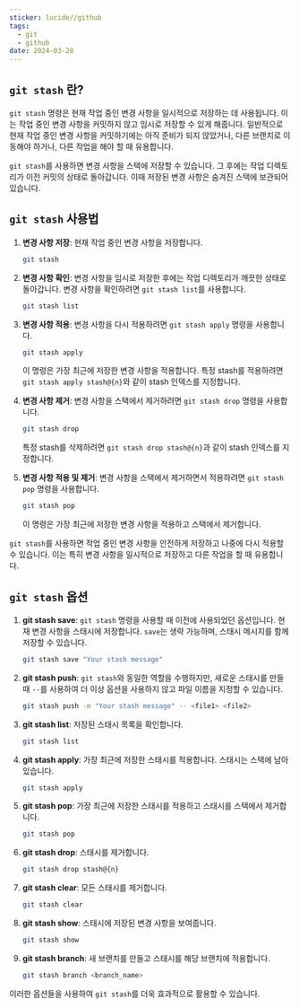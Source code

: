 ```yaml
---
sticker: lucide//github
tags:
  - git
  - github
date: 2024-03-28
---
```

## `git stash` 란?

`git stash` 명령은 현재 작업 중인 변경 사항을 일시적으로 저장하는 데 사용됩니다. 
이는 작업 중인 변경 사항을 커밋하지 않고 임시로 저장할 수 있게 해줍니다. 
일반적으로 현재 작업 중인 변경 사항을 커밋하기에는 아직 준비가 되지 않았거나, 다른 브랜치로 이동해야 하거나, 다른 작업을 해야 할 때 유용합니다.

`git stash`를 사용하면 변경 사항을 스택에 저장할 수 있습니다. 그 후에는 작업 디렉토리가 이전 커밋의 상태로 돌아갑니다. 이때 저장된 변경 사항은 숨겨진 스택에 보관되어 있습니다.

## `git stash` 사용법

1. **변경 사항 저장**: 현재 작업 중인 변경 사항을 저장합니다.

    ```bash
    git stash
    ```

2. **변경 사항 확인**: 변경 사항을 임시로 저장한 후에는 작업 디렉토리가 깨끗한 상태로 돌아갑니다. 변경 사항을 확인하려면 `git stash list`를 사용합니다.

    ```bash
    git stash list
    ```

3. **변경 사항 적용**: 변경 사항을 다시 적용하려면 `git stash apply` 명령을 사용합니다.

    ```bash
    git stash apply
    ```

    이 명령은 가장 최근에 저장한 변경 사항을 적용합니다. 특정 stash를 적용하려면 `git stash apply stash@{n}`와 같이 stash 인덱스를 지정합니다.

4. **변경 사항 제거**: 변경 사항을 스택에서 제거하려면 `git stash drop` 명령을 사용합니다.

    ```bash
    git stash drop
    ```

    특정 stash를 삭제하려면 `git stash drop stash@{n}`과 같이 stash 인덱스를 지정합니다.

5. **변경 사항 적용 및 제거**: 변경 사항을 스택에서 제거하면서 적용하려면 `git stash pop` 명령을 사용합니다.

    ```bash
    git stash pop
    ```

    이 명령은 가장 최근에 저장한 변경 사항을 적용하고 스택에서 제거합니다.

`git stash`를 사용하면 작업 중인 변경 사항을 안전하게 저장하고 나중에 다시 적용할 수 있습니다. 
이는 특히 변경 사항을 일시적으로 저장하고 다른 작업을 할 때 유용합니다.


## `git stash` 옵션

1. **git stash save**: `git stash` 명령을 사용할 때 이전에 사용되었던 옵션입니다. 현재 변경 사항을 스태시에 저장합니다. `save`는 생략 가능하며, 스태시 메시지를 함께 저장할 수 있습니다.

    ```bash
    git stash save "Your stash message"
    ```

2. **git stash push**: `git stash`와 동일한 역할을 수행하지만, 새로운 스태시를 만들 때 `--`를 사용하여 더 이상 옵션을 사용하지 않고 파일 이름을 지정할 수 있습니다.

    ```bash
    git stash push -m "Your stash message" -- <file1> <file2>
    ```

3. **git stash list**: 저장된 스태시 목록을 확인합니다.

    ```bash
    git stash list
    ```

4. **git stash apply**: 가장 최근에 저장한 스태시를 적용합니다. 스태시는 스택에 남아 있습니다.

    ```bash
    git stash apply
    ```

5. **git stash pop**: 가장 최근에 저장한 스태시를 적용하고 스태시를 스택에서 제거합니다.

    ```bash
    git stash pop
    ```

6. **git stash drop**: 스태시를 제거합니다.

    ```bash
    git stash drop stash@{n}
    ```

7. **git stash clear**: 모든 스태시를 제거합니다.

    ```bash
    git stash clear
    ```

8. **git stash show**: 스태시에 저장된 변경 사항을 보여줍니다.

    ```bash
    git stash show
    ```

9. **git stash branch**: 새 브랜치를 만들고 스태시를 해당 브랜치에 적용합니다.

    ```bash
    git stash branch <branch_name>
    ```

이러한 옵션들을 사용하여 `git stash`를 더욱 효과적으로 활용할 수 있습니다.
